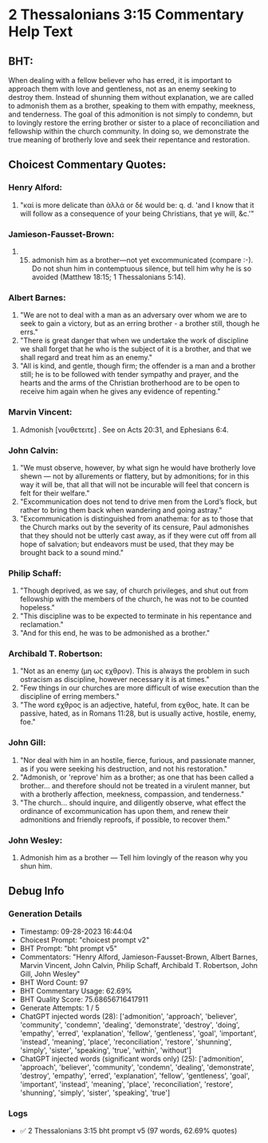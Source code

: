 # 2 Thessalonians 3:15 Commentary Help Text

## BHT:
When dealing with a fellow believer who has erred, it is important to approach them with love and gentleness, not as an enemy seeking to destroy them. Instead of shunning them without explanation, we are called to admonish them as a brother, speaking to them with empathy, meekness, and tenderness. The goal of this admonition is not simply to condemn, but to lovingly restore the erring brother or sister to a place of reconciliation and fellowship within the church community. In doing so, we demonstrate the true meaning of brotherly love and seek their repentance and restoration.

## Choicest Commentary Quotes:
### Henry Alford:
1. "καί is more delicate than ἀλλά or δέ would be: q. d. 'and I know that it will follow as a consequence of your being Christians, that ye will, &c.'"

### Jamieson-Fausset-Brown:
1. 15. admonish him as a brother—not
	yet excommunicated (compare  :-). Do not shun him in contemptuous silence, but tell him why
	he is so avoided (Matthew 18:15;
	1 Thessalonians 5:14).

### Albert Barnes:
1. "We are not to deal with a man as an adversary over whom we are to seek to gain a victory, but as an erring brother - a brother still, though he errs."
2. "There is great danger that when we undertake the work of discipline we shall forget that he who is the subject of it is a brother, and that we shall regard and treat him as an enemy."
3. "All is kind, and gentle, though firm; the offender is a man and a brother still; he is to be followed with tender sympathy and prayer, and the hearts and the arms of the Christian brotherhood are to be open to receive him again when he gives any evidence of repenting."

### Marvin Vincent:
1. Admonish [νουθετειτε] . See on Acts 20:31, and Ephesians 6:4.

### John Calvin:
1. "We must observe, however, by what sign he would have brotherly love shewn — not by allurements or flattery, but by admonitions; for in this way it will be, that all that will not be incurable will feel that concern is felt for their welfare."
2. "Excommunication does not tend to drive men from the Lord’s flock, but rather to bring them back when wandering and going astray."
3. "Excommunication is distinguished from anathema: for as to those that the Church marks out by the severity of its censure, Paul admonishes that they should not be utterly cast away, as if they were cut off from all hope of salvation; but endeavors must be used, that they may be brought back to a sound mind."

### Philip Schaff:
1. "Though deprived, as we say, of church privileges, and shut out from fellowship with the members of the church, he was not to be counted hopeless."
2. "This discipline was to be expected to terminate in his repentance and reclamation."
3. "And for this end, he was to be admonished as a brother."

### Archibald T. Robertson:
1. "Not as an enemy (μη ως εχθρον). This is always the problem in such ostracism as discipline, however necessary it is at times."
2. "Few things in our churches are more difficult of wise execution than the discipline of erring members."
3. "The word εχθρος is an adjective, hateful, from εχθος, hate. It can be passive, hated, as in Romans 11:28, but is usually active, hostile, enemy, foe."

### John Gill:
1. "Nor deal with him in an hostile, fierce, furious, and passionate manner, as if you were seeking his destruction, and not his restoration."
2. "Admonish, or 'reprove' him as a brother; as one that has been called a brother... and therefore should not be treated in a virulent manner, but with a brotherly affection, meekness, compassion, and tenderness."
3. "The church... should inquire, and diligently observe, what effect the ordinance of excommunication has upon them, and renew their admonitions and friendly reproofs, if possible, to recover them."

### John Wesley:
1. Admonish him as a brother — Tell him lovingly of the reason why you shun him.


## Debug Info
### Generation Details
- Timestamp: 09-28-2023 16:44:04
- Choicest Prompt: "choicest prompt v2"
- BHT Prompt: "bht prompt v5"
- Commentators: "Henry Alford, Jamieson-Fausset-Brown, Albert Barnes, Marvin Vincent, John Calvin, Philip Schaff, Archibald T. Robertson, John Gill, John Wesley"
- BHT Word Count: 97
- BHT Commentary Usage: 62.69%
- BHT Quality Score: 75.68656716417911
- Generate Attempts: 1 / 5
- ChatGPT injected words (28):
	['admonition', 'approach', 'believer', 'community', 'condemn', 'dealing', 'demonstrate', 'destroy', 'doing', 'empathy', 'erred', 'explanation', 'fellow', 'gentleness', 'goal', 'important', 'instead', 'meaning', 'place', 'reconciliation', 'restore', 'shunning', 'simply', 'sister', 'speaking', 'true', 'within', 'without']
- ChatGPT injected words (significant words only) (25):
	['admonition', 'approach', 'believer', 'community', 'condemn', 'dealing', 'demonstrate', 'destroy', 'empathy', 'erred', 'explanation', 'fellow', 'gentleness', 'goal', 'important', 'instead', 'meaning', 'place', 'reconciliation', 'restore', 'shunning', 'simply', 'sister', 'speaking', 'true']

### Logs
- ✅ 2 Thessalonians 3:15 bht prompt v5 (97 words, 62.69% quotes)